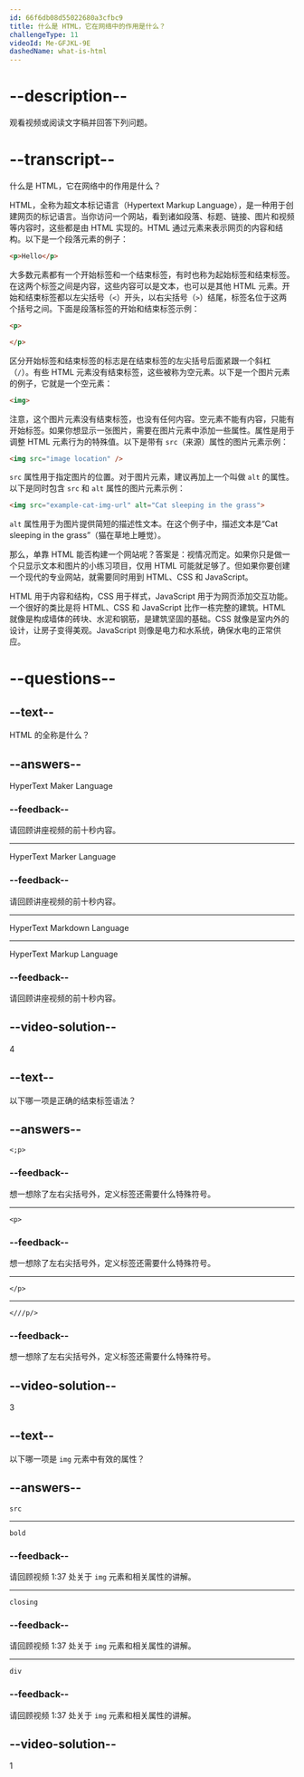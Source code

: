 ```yaml
---
id: 66f6db08d55022680a3cfbc9
title: 什么是 HTML，它在网络中的作用是什么？
challengeType: 11
videoId: Me-GFJKL-9E
dashedName: what-is-html
---
```


# --description--

观看视频或阅读文字稿并回答下列问题。

# --transcript--

什么是 HTML，它在网络中的作用是什么？

HTML，全称为超文本标记语言（Hypertext Markup Language），是一种用于创建网页的标记语言。当你访问一个网站，看到诸如段落、标题、链接、图片和视频等内容时，这些都是由 HTML 实现的。HTML 通过元素来表示网页的内容和结构。以下是一个段落元素的例子：

```html
<p>Hello</p>
```

大多数元素都有一个开始标签和一个结束标签，有时也称为起始标签和结束标签。在这两个标签之间是内容，这些内容可以是文本，也可以是其他 HTML 元素。开始和结束标签都以左尖括号（`<`）开头，以右尖括号（`>`）结尾，标签名位于这两个括号之间。下面是段落标签的开始和结束标签示例：

```html
<p>
```

```html
</p>
```

区分开始标签和结束标签的标志是在结束标签的左尖括号后面紧跟一个斜杠（`/`）。有些 HTML 元素没有结束标签，这些被称为空元素。以下是一个图片元素的例子，它就是一个空元素：

```html
<img>
```

注意，这个图片元素没有结束标签，也没有任何内容。空元素不能有内容，只能有开始标签。如果你想显示一张图片，需要在图片元素中添加一些属性。属性是用于调整 HTML 元素行为的特殊值。以下是带有 `src`（来源）属性的图片元素示例：

```html
<img src="image location" />
```

`src` 属性用于指定图片的位置。对于图片元素，建议再加上一个叫做 `alt` 的属性。以下是同时包含 `src` 和 `alt` 属性的图片元素示例：

```html
<img src="example-cat-img-url" alt="Cat sleeping in the grass">
```

`alt` 属性用于为图片提供简短的描述性文本。在这个例子中，描述文本是“Cat sleeping in the grass”（猫在草地上睡觉）。

那么，单靠 HTML 能否构建一个网站呢？答案是：视情况而定。如果你只是做一个只显示文本和图片的小练习项目，仅用 HTML 可能就足够了。但如果你要创建一个现代的专业网站，就需要同时用到 HTML、CSS 和 JavaScript。

HTML 用于内容和结构，CSS 用于样式，JavaScript 用于为网页添加交互功能。一个很好的类比是将 HTML、CSS 和 JavaScript 比作一栋完整的建筑。HTML 就像是构成墙体的砖块、水泥和钢筋，是建筑坚固的基础。CSS 就像是室内外的设计，让房子变得美观。JavaScript 则像是电力和水系统，确保水电的正常供应。

# --questions--

## --text--

HTML 的全称是什么？

## --answers--

HyperText Maker Language

### --feedback--

请回顾讲座视频的前十秒内容。

---

HyperText Marker Language

### --feedback--

请回顾讲座视频的前十秒内容。

---

HyperText Markdown Language

---

HyperText Markup Language

### --feedback--

请回顾讲座视频的前十秒内容。

## --video-solution--

4

## --text--

以下哪一项是正确的结束标签语法？

## --answers--

`<;p>`

### --feedback--

想一想除了左右尖括号外，定义标签还需要什么特殊符号。

---

`<p>`

### --feedback--

想一想除了左右尖括号外，定义标签还需要什么特殊符号。

---

`</p>`

---

`<///p/>`

### --feedback--

想一想除了左右尖括号外，定义标签还需要什么特殊符号。

## --video-solution--

3

## --text--

以下哪一项是 `img` 元素中有效的属性？

## --answers--

`src`

---

`bold`

### --feedback--

请回顾视频 1:37 处关于 `img` 元素和相关属性的讲解。

---

`closing`

### --feedback--

请回顾视频 1:37 处关于 `img` 元素和相关属性的讲解。

---

`div`

### --feedback--

请回顾视频 1:37 处关于 `img` 元素和相关属性的讲解。

## --video-solution--

1

